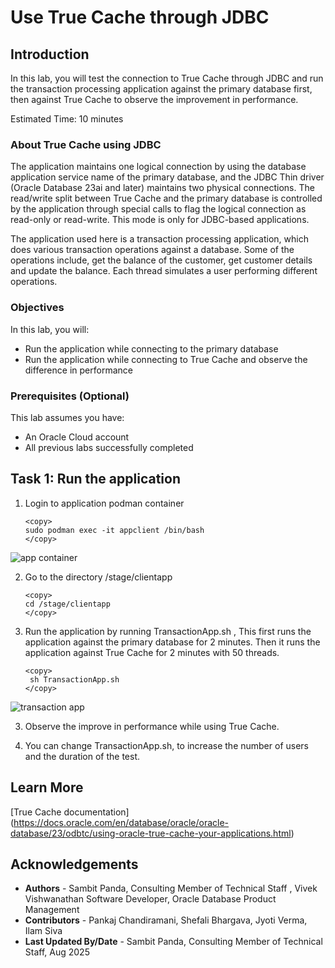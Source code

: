 # Use True Cache through JDBC

## Introduction

In this lab, you will test the connection to True Cache through JDBC and run the transaction processing application against the primary database first, then against True Cache to observe the improvement in performance. 

Estimated Time: 10 minutes

### About True Cache using JDBC
The application maintains one logical connection by using the database application service name of the primary database, and the JDBC Thin driver (Oracle Database 23ai and later) maintains two physical connections. The read/write split between True Cache and the primary database is controlled by the application through special calls to flag the logical connection as read-only or read-write. This mode is only for JDBC-based applications.

The application used here is a transaction processing application, which does various transaction operations against a database. Some of the operations include, get the balance of the customer, get customer details and update the balance. Each thread simulates a user performing different operations. 

### Objectives

In this lab, you will:
* Run the application while connecting to the primary database 
* Run the application while connecting to True Cache and observe the difference in performance

### Prerequisites (Optional)

This lab assumes you have:
* An Oracle Cloud account
* All previous labs successfully completed

## Task 1: Run the application

1. Login to application podman container

    ```
    <copy>
    sudo podman exec -it appclient /bin/bash
    </copy>
    ```
![app container](https://oracle-livelabs.github.io/database/truecache/jdbc/images/appcontainer.png " ")

2. Go to the directory /stage/clientapp 

     ```
    <copy>
     cd /stage/clientapp
    </copy>
    ```

2. Run the application by running TransactionApp.sh , This first runs the application against the primary database for 2 minutes. Then it runs the application against True Cache for 2 minutes with 50 threads.
    
    ```
    <copy>
     sh TransactionApp.sh
    </copy>
    ```
![transaction app](https://oracle-livelabs.github.io/database/truecache/jdbc/images/transactionapp.png " ")

3. Observe the improve in performance while using True Cache.

4. You can change TransactionApp.sh, to increase the number of users and the duration of the test.

## Learn More

[True Cache documentation] (https://docs.oracle.com/en/database/oracle/oracle-database/23/odbtc/using-oracle-true-cache-your-applications.html)


## Acknowledgements
* **Authors** - Sambit Panda, Consulting Member of Technical Staff , Vivek Vishwanathan Software Developer, Oracle Database Product Management
* **Contributors** - Pankaj Chandiramani, Shefali Bhargava, Jyoti Verma, Ilam Siva
* **Last Updated By/Date** - Sambit Panda, Consulting Member of Technical Staff, Aug 2025
